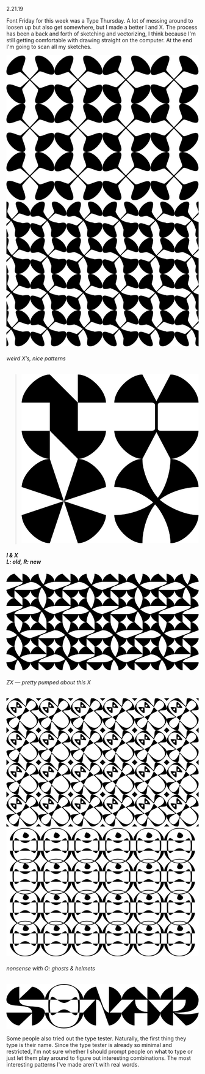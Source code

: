 <a name="02.21.19"></a>

<span class="log_date">2.21.19</span>

Font Friday for this week was a Type Thursday. A lot of messing around to loosen up but also get somewhere, but I made a better I and X. The process has been a back and forth of sketching and vectorizing, I think because I'm still getting comfortable with drawing straight on the computer. At the end I'm going to scan all my sketches.

<img class="half_left" src="images/02.21.19_a.jpg"><img class="half_right" src="images/02.21.19_b.jpg">
###### weird X’s, nice patterns

> ![](images/02.21.19_ix.jpg)
##### I & X<br>L: old, R: new

![](images/02.21.19_zx.jpg)
###### ZX — pretty pumped about this X

<img class="half_left" src="images/02.21.19_ghost.jpg"><img class="half_right" src="images/02.21.19_o.jpg">
###### nonsense with O: ghosts & helmets

![](images/02.21.19_sonar.jpg)

Some people also tried out the type tester. Naturally, the first thing they type is their name. Since the type tester is already so minimal and restricted, I'm not sure whether I should prompt people on what to type or just let them play around to figure out interesting combinations. The most interesting patterns I've made aren't with real words.
